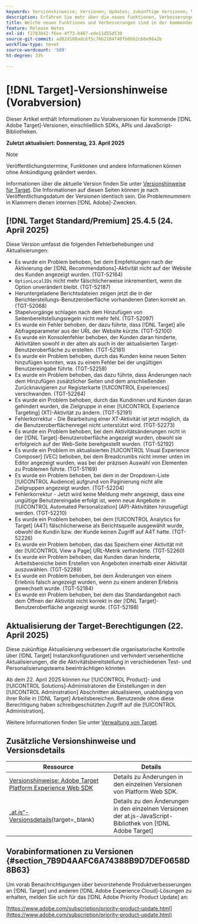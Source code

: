 ```yaml
---
keywords: Versionshinweise; Versionen; Updates; zukünftige Versionen; Verbesserungen; neue Funktionen; Fehlerbehebungen; Updates; Vorabversion; frühzeitiger Zugriff
description: Erfahren Sie mehr über die neuen Funktionen, Verbesserungen und Fehlerbehebungen in der kommenden Version von [!DNL Adobe Target] sowie in den zugehörigen SDKs, APIs und JavaScript-Bibliotheken.
title: Welche neuen Funktionen und Verbesserungen sind in der kommenden  [!DNL Target] -Version enthalten?
feature: Release Notes
exl-id: f2783042-f6ee-4f73-b487-ede11d55d530
source-git-commit: ad82d108adc6f5c76b2104f40fb0bb2c66e98a2b
workflow-type: tm+mt
source-wordcount: '589'
ht-degree: 33%

---
```


# [!DNL Target]-Versionshinweise (Vorabversion)

Dieser Artikel enthält Informationen zu Vorabversionen für kommende [!DNL Adobe Target]-Versionen, einschließlich SDKs, APIs und JavaScript-Bibliotheken.

**Zuletzt aktualisiert: Donnerstag, 23. April 2025**

>[!NOTE]
>
>Veröffentlichungstermine, Funktionen und andere Informationen können ohne Ankündigung geändert werden.
>
>Informationen über die aktuelle Version finden Sie unter [Versionshinweise für Target](release-notes.md). Die Informationen auf diesen Seiten können je nach Veröffentlichungsdatum der Versionen identisch sein. Die Problemnummern in Klammern dienen internen [!DNL Adobe]-Zwecken.

## [!DNL Target Standard/Premium] 25.4.5 (24. April 2025)

Diese Version umfasst die folgenden Fehlerbehebungen und Aktualisierungen:

* Es wurde ein Problem behoben, bei dem Empfehlungen nach der Aktivierung der [!DNL Recommendations]-Aktivität nicht auf der Website des Kunden angezeigt wurden. (TGT-52164)
* `OptionLocalIDs` nicht mehr fälschlicherweise inkrementiert, wenn die Option unverändert bleibt. (TGT-52187)
* Heruntergeladene Berichtsdateien zeigen jetzt die in der Berichterstellungs-Benutzeroberfläche vorhandenen Daten korrekt an. (TGT-52068)
* Stapelvorgänge schlagen nach dem Hinzufügen von Seitenbereitstellungsregeln nicht mehr fehl. (TGT-52097)
* Es wurde ein Fehler behoben, der dazu führte, dass [!DNL Target] alle Abfrageparameter aus der URL der Website kürzte. (TGT-52100)
* Es wurde ein Konsolenfehler behoben, der Kunden daran hinderte, Aktivitäten sowohl in der alten als auch in der aktualisierten Target-Benutzeroberfläche zu erstellen. (TGT-52181)
* Es wurde ein Problem behoben, durch das Kunden keine neuen Seiten hinzufügen konnten, was zu einem Fehler bei der ungültigen Benutzereingabe führte. (TGT-52258)
* Es wurde ein Problem behoben, das dazu führte, dass Änderungen nach dem Hinzufügen zusätzlicher Seiten und dem anschließenden Zurücknavigieren zur Registerkarte [!UICONTROL Experiences] verschwanden. (TGT-52264)
* Es wurde ein Problem behoben, durch das Kundinnen und Kunden daran gehindert wurden, die Zielgruppe in einer [!UICONTROL Experience Targeting] (XT)-Aktivität zu ändern. (TGT-52191)
* Fehlerkorrektur - Die Bearbeitung einer XT-Aktivität ist jetzt möglich, da die Benutzeroberflächenregel nicht unterstützt wird. (TGT-52273)
* Es wurde ein Problem behoben, bei dem Aktivitätsänderungen nicht in der [!DNL Target]-Benutzeroberfläche angezeigt wurden, obwohl sie erfolgreich auf der Web-Seite bereitgestellt wurden. (TGT-52192)
* Es wurde ein Problem im aktualisierten [!UICONTROL Visual Experience Composer] (VEC) behoben, bei dem Breadcrumbs nicht immer unten im Editor angezeigt wurden, was bei der präzisen Auswahl von Elementen zu Problemen führte. (TGT-51169)
* Es wurde ein Problem behoben, bei dem in der Dropdown-Liste [!UICONTROL Audience] aufgrund von Paginierung nicht alle Zielgruppen angezeigt wurden. (TGT-52204)
* Fehlerkorrektur - Jetzt wird keine Meldung mehr angezeigt, dass eine ungültige Benutzereingabe erfolgt ist, wenn neue Angebote in [!UICONTROL Automated Personalization] (AP)-Aktivitäten hinzugefügt werden. (TGT-52210)
* Es wurde ein Problem behoben, bei dem [!UICONTROL Analytics for Target] (A4T) fälschlicherweise als Berichtsquelle ausgewählt wurde, obwohl die Kundin bzw. der Kunde keinen Zugriff auf A4T hatte. (TGT-52226)
* Es wurde ein Problem behoben, das das Speichern einer Aktivität mit der [!UICONTROL View a Page] URL-Metrik verhinderte. (TGT-52260)
* Es wurde ein Problem behoben, das Kunden daran hinderte, Arbeitsbereiche beim Erstellen von Angeboten innerhalb einer Aktivität auszuwählen. (TGT-52289)
* Es wurde ein Problem behoben, bei dem Änderungen von einem Erlebnis falsch angezeigt wurden, wenn zu einem anderen Erlebnis gewechselt wurde. (TGT-52184)
* Es wurde ein Problem behoben, bei dem das Standardangebot nach dem Öffnen der Aktivität nicht korrekt in der [!DNL Target]-Benutzeroberfläche angezeigt wurde. (TGT-52198)

## Aktualisierung der Target-Berechtigungen (22. April 2025)

Diese zukünftige Aktualisierung verbessert die organisatorische Kontrolle über [!DNL Target] Instanzkonfigurationen und verhindert versehentliche Aktualisierungen, die die Aktivitätsbereitstellung in verschiedenen Test- und Personalisierungsteams beeinträchtigen könnten.

Ab dem 22. April 2025 können nur [!UICONTROL Product]- und [!UICONTROL Solutions]-Administratoren die Einstellungen in den [!UICONTROL Administration] Abschnitten aktualisieren, unabhängig von ihrer Rolle in [!DNL Target] Arbeitsbereichen. Benutzende ohne diese Berechtigung haben schreibgeschützten Zugriff auf die [!UICONTROL Administration].

Weitere Informationen finden Sie unter [Verwaltung von Target](/help/main/administrating-target/start-target.md).

## Zusätzliche Versionshinweise und Versionsdetails

| Ressource | Details |
|--- |--- |
| [Versionshinweise: Adobe Target Platform Experience Web SDK](https://experienceleague.adobe.com/docs/experience-platform/edge/release-notes.html?lang=de) | Details zu Änderungen in den einzelnen Versionen von Platform Web SDK. |
| [„at.js“-Versionsdetails](https://experienceleague.adobe.com/docs/target-dev/developer/client-side/at-js-implementation/target-atjs-versions.html?lang=de){target=_blank} | Details zu den Änderungen in den einzelnen Versionen der at.js-JavaScript-Bibliothek von [!DNL Adobe Target] |

## Vorabinformationen zu Versionen {#section_7B9D4AAFC6A74388B9D7DEF0658D8B63}

Um vorab Benachrichtigungen über bevorstehende Produktverbesserungen an [!DNL Target] und anderen [!DNL Adobe Experience Cloud]-Lösungen zu erhalten, melden Sie sich für das [!DNL Adobe Priority Product Update] an:

[https://www.adobe.com/subscription/priority-product-update.html](https://www.adobe.com/subscription/priority-product-update.html)
